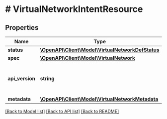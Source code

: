 # # VirtualNetworkIntentResource

## Properties

Name | Type | Description | Notes
------------ | ------------- | ------------- | -------------
**status** | [**\OpenAPI\Client\Model\VirtualNetworkDefStatus**](VirtualNetworkDefStatus.md) |  | [optional]
**spec** | [**\OpenAPI\Client\Model\VirtualNetwork**](VirtualNetwork.md) |  | [optional]
**api_version** | **string** | API Version of the Nutanix v3 API framework. | [optional] [default to '3.1.0']
**metadata** | [**\OpenAPI\Client\Model\VirtualNetworkMetadata**](VirtualNetworkMetadata.md) |  |

[[Back to Model list]](../../README.md#models) [[Back to API list]](../../README.md#endpoints) [[Back to README]](../../README.md)

